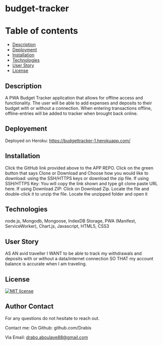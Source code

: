 # budget-tracker

# Table of contents

- [Description](#description)
- [Deployment ](#deployment)
- [Installation](#installation)
- [Technologies](#technologies)
- [User Story](#userstory)
- [License](#license)

## Description
A PWA Budget Tracker application that allows for offline access and functionality.
The user will be able to add expenses and deposits to their budget with or without a connection.
When entering transactions offline, offline-entries will be added to tracker when brought back online.

## Deployement 

Deployed on Heroku: https://budgettracker-1.herokuapp.com/

## Installation

Click the GitHub link provided above to the APP REPO. Click on the green button that says Clone or Download and Choose how you would like to download: using the SSH/HTTPS keys or download the zip file. If using SSH/HTTPS Key: You will copy the link shown and type git clone paste URL here. If using Download ZIP: Click on Download Zip. Locate the file and double-click it to unzip the file. Locate the unzipped folder and open it

## Technologies

node.js, Mongodb, Mongoose, IndexDB Storage, PWA (Manifest, ServiceWorker), Chart.js, Javascript, HTML5, CSS3

## User Story
AS AN avid traveller
I WANT to be able to track my withdrawals and deposits with or without a data/internet connection
SO THAT my account balance is accurate when I am traveling.

## License

[![MIT license](https://img.shields.io/badge/License-MIT-blue.svg)](https://lbesson.mit-license.org/)

## Author Contact

For any questions do not hesitate to reach out.

Contact me:
On Github: github.com/Drabis

Via Email: drabo.aboulaye88@gmail.com
